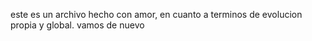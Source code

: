 este es un archivo hecho con amor, en cuanto a terminos de evolucion propia y global. vamos de nuevo